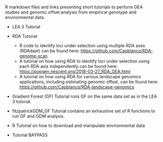 
R markdown files and links presenting short tutorials to perform GEA studies and genomic offset analysis from empirical genotype and environmental data.

* LEA 3 Tutorial 

* RDA Tutorial 
  - R code to identify loci under selection using multiple RDA axes (RDAdapt) can be found here: https://github.com/Capblancq/RDA-genome-scan
  - A tutorial on how using RDA to identify loci under selection using each RDA axis independently can be found here: https://popgen.nescent.org/2018-03-27_RDA_GEA.html
  - A tutorial on how using RDA for various landscape genomics applications, including estimating genomic offset, can be found here: https://github.com/Capblancq/RDA-landscape-genomics 

* Gradient Forest (GF) Tutorial runs GF on the same data set as in the LEA 3 tutorial.

* fitzpatrickGDM_GF Tutorial contains an exhaustive set of R functions to run GF and GDM analysis.

* R Tutorial on how to download and manipulate environmental data 



* Tutorial BAYPASS


